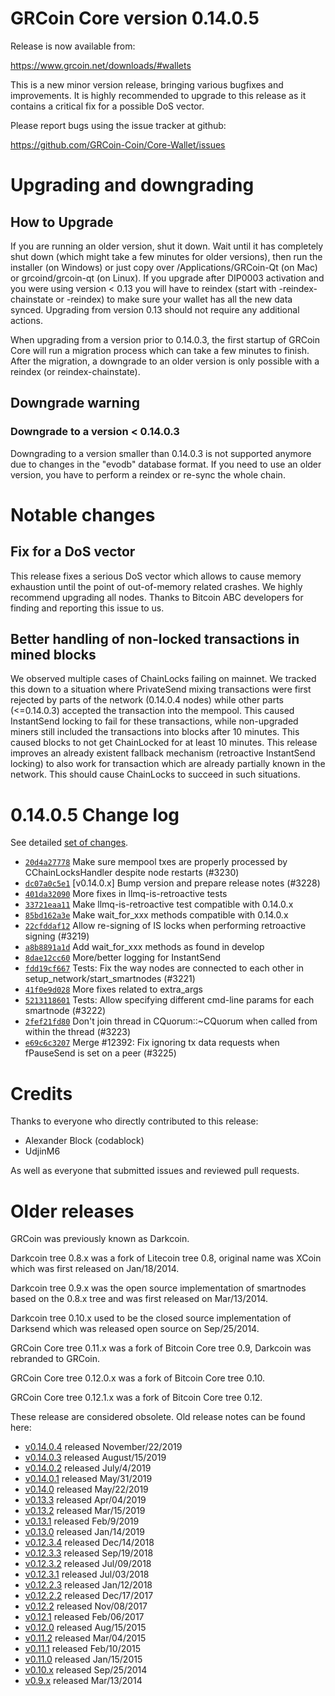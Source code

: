# GRCoin Core version 0.14.0.5

Release is now available from:

<https://www.grcoin.net/downloads/#wallets>

This is a new minor version release, bringing various bugfixes and improvements.
It is highly recommended to upgrade to this release as it contains a critical
fix for a possible DoS vector.

Please report bugs using the issue tracker at github:

<https://github.com/GRCoin-Coin/Core-Wallet/issues>

# Upgrading and downgrading

## How to Upgrade

If you are running an older version, shut it down. Wait until it has completely
shut down (which might take a few minutes for older versions), then run the
installer (on Windows) or just copy over /Applications/GRCoin-Qt (on Mac) or
grcoind/grcoin-qt (on Linux). If you upgrade after DIP0003 activation and you were
using version < 0.13 you will have to reindex (start with -reindex-chainstate
or -reindex) to make sure your wallet has all the new data synced. Upgrading from
version 0.13 should not require any additional actions.

When upgrading from a version prior to 0.14.0.3, the
first startup of GRCoin Core will run a migration process which can take a few minutes
to finish. After the migration, a downgrade to an older version is only possible with
a reindex (or reindex-chainstate).

## Downgrade warning

### Downgrade to a version < 0.14.0.3

Downgrading to a version smaller than 0.14.0.3 is not supported anymore due to changes
in the "evodb" database format. If you need to use an older version, you have to perform
a reindex or re-sync the whole chain.

# Notable changes

## Fix for a DoS vector

This release fixes a serious DoS vector which allows to cause memory exhaustion until the point of
out-of-memory related crashes. We highly recommend upgrading all nodes. Thanks to Bitcoin ABC
developers for finding and reporting this issue to us.

## Better handling of non-locked transactions in mined blocks

We observed multiple cases of ChainLocks failing on mainnet. We tracked this down to a situation where
PrivateSend mixing transactions were first rejected by parts of the network (0.14.0.4 nodes) while other parts
(<=0.14.0.3) accepted the transaction into the mempool. This caused InstantSend locking to fail for these
transactions, while non-upgraded miners still included the transactions into blocks after 10 minutes.
This caused blocks to not get ChainLocked for at least 10 minutes. This release improves an already existent
fallback mechanism (retroactive InstantSend locking) to also work for transaction which are already partially
known in the network. This should cause ChainLocks to succeed in such situations.

# 0.14.0.5 Change log

See detailed [set of changes](https://github.com/GRCoin-Coin/Core-Wallet/compare/v0.14.0.4...grcoin:v0.14.0.5).

-   [`20d4a27778`](https://github.com/GRCoin-Coin/Core-Wallet/commit/dc07a0c5e1) Make sure mempool txes are properly processed by CChainLocksHandler despite node restarts (#3230)
-   [`dc07a0c5e1`](https://github.com/GRCoin-Coin/Core-Wallet/commit/dc07a0c5e1) [v0.14.0.x] Bump version and prepare release notes (#3228)
-   [`401da32090`](https://github.com/GRCoin-Coin/Core-Wallet/commit/401da32090) More fixes in llmq-is-retroactive tests
-   [`33721eaa11`](https://github.com/GRCoin-Coin/Core-Wallet/commit/33721eaa11) Make llmq-is-retroactive test compatible with 0.14.0.x
-   [`85bd162a3e`](https://github.com/GRCoin-Coin/Core-Wallet/commit/85bd162a3e) Make wait_for_xxx methods compatible with 0.14.0.x
-   [`22cfddaf12`](https://github.com/GRCoin-Coin/Core-Wallet/commit/22cfddaf12) Allow re-signing of IS locks when performing retroactive signing (#3219)
-   [`a8b8891a1d`](https://github.com/GRCoin-Coin/Core-Wallet/commit/a8b8891a1d) Add wait_for_xxx methods as found in develop
-   [`8dae12cc60`](https://github.com/GRCoin-Coin/Core-Wallet/commit/8dae12cc60) More/better logging for InstantSend
-   [`fdd19cf667`](https://github.com/GRCoin-Coin/Core-Wallet/commit/fdd19cf667) Tests: Fix the way nodes are connected to each other in setup_network/start_smartnodes (#3221)
-   [`41f0e9d028`](https://github.com/GRCoin-Coin/Core-Wallet/commit/41f0e9d028) More fixes related to extra_args
-   [`5213118601`](https://github.com/GRCoin-Coin/Core-Wallet/commit/5213118601) Tests: Allow specifying different cmd-line params for each smartnode (#3222)
-   [`2fef21fd80`](https://github.com/GRCoin-Coin/Core-Wallet/commit/2fef21fd80) Don't join thread in CQuorum::~CQuorum when called from within the thread (#3223)
-   [`e69c6c3207`](https://github.com/GRCoin-Coin/Core-Wallet/commit/e69c6c3207) Merge #12392: Fix ignoring tx data requests when fPauseSend is set on a peer (#3225)

# Credits

Thanks to everyone who directly contributed to this release:

-   Alexander Block (codablock)
-   UdjinM6

As well as everyone that submitted issues and reviewed pull requests.

# Older releases

GRCoin was previously known as Darkcoin.

Darkcoin tree 0.8.x was a fork of Litecoin tree 0.8, original name was XCoin
which was first released on Jan/18/2014.

Darkcoin tree 0.9.x was the open source implementation of smartnodes based on
the 0.8.x tree and was first released on Mar/13/2014.

Darkcoin tree 0.10.x used to be the closed source implementation of Darksend
which was released open source on Sep/25/2014.

GRCoin Core tree 0.11.x was a fork of Bitcoin Core tree 0.9,
Darkcoin was rebranded to GRCoin.

GRCoin Core tree 0.12.0.x was a fork of Bitcoin Core tree 0.10.

GRCoin Core tree 0.12.1.x was a fork of Bitcoin Core tree 0.12.

These release are considered obsolete. Old release notes can be found here:

-   [v0.14.0.4](https://github.com/GRCoin-Coin/Core-Wallet/blob/master/doc/release-notes/grcoin/release-notes-0.14.0.4.md) released November/22/2019
-   [v0.14.0.3](https://github.com/GRCoin-Coin/Core-Wallet/blob/master/doc/release-notes/grcoin/release-notes-0.14.0.3.md) released August/15/2019
-   [v0.14.0.2](https://github.com/GRCoin-Coin/Core-Wallet/blob/master/doc/release-notes/grcoin/release-notes-0.14.0.2.md) released July/4/2019
-   [v0.14.0.1](https://github.com/GRCoin-Coin/Core-Wallet/blob/master/doc/release-notes/grcoin/release-notes-0.14.0.1.md) released May/31/2019
-   [v0.14.0](https://github.com/GRCoin-Coin/Core-Wallet/blob/master/doc/release-notes/grcoin/release-notes-0.14.0.md) released May/22/2019
-   [v0.13.3](https://github.com/GRCoin-Coin/Core-Wallet/blob/master/doc/release-notes/grcoin/release-notes-0.13.3.md) released Apr/04/2019
-   [v0.13.2](https://github.com/GRCoin-Coin/Core-Wallet/blob/master/doc/release-notes/grcoin/release-notes-0.13.2.md) released Mar/15/2019
-   [v0.13.1](https://github.com/GRCoin-Coin/Core-Wallet/blob/master/doc/release-notes/grcoin/release-notes-0.13.1.md) released Feb/9/2019
-   [v0.13.0](https://github.com/GRCoin-Coin/Core-Wallet/blob/master/doc/release-notes/grcoin/release-notes-0.13.0.md) released Jan/14/2019
-   [v0.12.3.4](https://github.com/GRCoin-Coin/Core-Wallet/blob/master/doc/release-notes/grcoin/release-notes-0.12.3.4.md) released Dec/14/2018
-   [v0.12.3.3](https://github.com/GRCoin-Coin/Core-Wallet/blob/master/doc/release-notes/grcoin/release-notes-0.12.3.3.md) released Sep/19/2018
-   [v0.12.3.2](https://github.com/GRCoin-Coin/Core-Wallet/blob/master/doc/release-notes/grcoin/release-notes-0.12.3.2.md) released Jul/09/2018
-   [v0.12.3.1](https://github.com/GRCoin-Coin/Core-Wallet/blob/master/doc/release-notes/grcoin/release-notes-0.12.3.1.md) released Jul/03/2018
-   [v0.12.2.3](https://github.com/GRCoin-Coin/Core-Wallet/blob/master/doc/release-notes/grcoin/release-notes-0.12.2.3.md) released Jan/12/2018
-   [v0.12.2.2](https://github.com/GRCoin-Coin/Core-Wallet/blob/master/doc/release-notes/grcoin/release-notes-0.12.2.2.md) released Dec/17/2017
-   [v0.12.2](https://github.com/GRCoin-Coin/Core-Wallet/blob/master/doc/release-notes/grcoin/release-notes-0.12.2.md) released Nov/08/2017
-   [v0.12.1](https://github.com/GRCoin-Coin/Core-Wallet/blob/master/doc/release-notes/grcoin/release-notes-0.12.1.md) released Feb/06/2017
-   [v0.12.0](https://github.com/GRCoin-Coin/Core-Wallet/blob/master/doc/release-notes/grcoin/release-notes-0.12.0.md) released Aug/15/2015
-   [v0.11.2](https://github.com/GRCoin-Coin/Core-Wallet/blob/master/doc/release-notes/grcoin/release-notes-0.11.2.md) released Mar/04/2015
-   [v0.11.1](https://github.com/GRCoin-Coin/Core-Wallet/blob/master/doc/release-notes/grcoin/release-notes-0.11.1.md) released Feb/10/2015
-   [v0.11.0](https://github.com/GRCoin-Coin/Core-Wallet/blob/master/doc/release-notes/grcoin/release-notes-0.11.0.md) released Jan/15/2015
-   [v0.10.x](https://github.com/GRCoin-Coin/Core-Wallet/blob/master/doc/release-notes/grcoin/release-notes-0.10.0.md) released Sep/25/2014
-   [v0.9.x](https://github.com/GRCoin-Coin/Core-Wallet/blob/master/doc/release-notes/grcoin/release-notes-0.9.0.md) released Mar/13/2014


